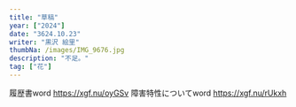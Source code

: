 ```yaml
---
title: "草稿"
year: ["2024"]
date: "3624.10.23"
writer: "黒沢 絵里"
thumbNa: /images/IMG_9676.jpg
description: "不足。"
tag: ["花"]
---
```




履歴書word <https://xgf.nu/oyGSv>
障害特性についてword <https://xgf.nu/rUkxh>


